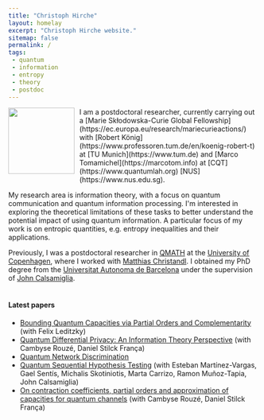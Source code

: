 ```yaml
---
title: "Christoph Hirche"
layout: homelay
excerpt: "Christoph Hirche website."
sitemap: false
permalink: /
tags:
 - quantum
 - information
 - entropy
 - theory
 - postdoc
---
```


<img style="float: left;margin:0 10px 10px 0" src="{{ site.url }}{{ site.baseurl }}/images/Auswahl_6356.jpg"  width="133">
I am a postdoctoral researcher, currently carrying out a [Marie Skłodowska-Curie Global Fellowship](https://ec.europa.eu/research/mariecurieactions/) with [Robert König](https://www.professoren.tum.de/en/koenig-robert-t) at [TU Munich](https://www.tum.de) and [Marco Tomamichel](https://marcotom.info) at [CQT](https://www.quantumlah.org) [NUS](https://www.nus.edu.sg). 

My research area is information theory, with a focus on quantum communication and quantum information processing. I'm interested in exploring the theoretical limitations of these tasks to better understand the potential impact of using quantum information. A particular focus of my work is on entropic quantities, e.g. entropy inequalities and their applications. 

Previously, I was a postdoctoral researcher in [QMATH](https://qmath.ku.dk) at the [University of Copenhagen](https://www.ku.dk/english/), where I worked with [Matthias Christandl](https://www.math.ku.dk/english/staff/?pure=en/persons/475476). I obtained my PhD degree from the [Universitat Autonoma de Barcelona](https://grupsderecerca.uab.cat/giq/) under the supervision of [John Calsamiglia](https://grupsderecerca.uab.cat/giq/people/john-calsamiglia).  
<br>

#### Latest papers
- <a href="https://arxiv.org/abs/2202.11688">Bounding Quantum Capacities via Partial Orders and Complementarity</a> (with Felix Leditzky)
- <a href="https://arxiv.org/abs/2202.10717">Quantum Differential Privacy: An Information Theory Perspective</a> (with Cambyse Rouzé, Daniel Stilck França)
- <a href="https://arxiv.org/abs/2103.02404">Quantum Network Discrimination</a>
- <a href="https://arxiv.org/abs/2011.10773">Quantum Sequential Hypothesis Testing</a> (with Esteban Martínez-Vargas, Gael Sentís, Michalis Skotiniotis, Marta Carrizo, Ramon Muñoz-Tapia, John Calsamiglia)
- <a href="https://arxiv.org/abs/2011.05949">On contraction coefficients, partial orders and approximation of capacities for quantum channels</a> (with Cambyse Rouzé, Daniel Stilck França)
<br>
<br>

<!-- Add icon library -->
<link rel="stylesheet" href="https://cdnjs.cloudflare.com/ajax/libs/font-awesome/4.7.0/css/font-awesome.min.css">
<link rel="stylesheet" href="https://cdn.jsdelivr.net/gh/jpswalsh/academicons@1/css/academicons.min.css">

<!-- Add font awesome icons -->
<a href="https://twitter.com/ChristophHirche" class="fa fa-twitter-square fa-2x"></a>
<a href="https://scholar.google.de/citations?user=wHih5p4AAAAJ&hl=en" class="ai ai-google-scholar-square ai-2x"></a>
<a href="https://scirate.com/436" class="ai ai-scirate-square ai-2x"></a>
<a href="http://arxiv.org/a/hirche_c_1" class="ai ai-arxiv-square ai-2x"></a>
<a href="https://orcid.org/0000-0001-9265-827X" class="ai ai-orcid-square ai-2x"></a>

<!-- <figure class="fourth">  -->
<!--  <img src="{{ site.url }}{{ site.baseurl }}/images/logopic/Logo_Leiden.jpg" style="width: 210px"> -->
<!--  <img src="{{ site.url }}{{ site.baseurl }}/images/logopic/Logo_Nanofront.jpg" style="width: 110px"> -->
<!--  <img src="{{ site.url }}{{ site.baseurl }}/images/logopic/Logo_NWO.jpg" style="width: 120px"> -->
<!--  <img src="{{ site.url }}{{ site.baseurl }}/images/logopic/Logo_ERC.jpg" style="width: 110px"> -->
<!--  </figure> -->
